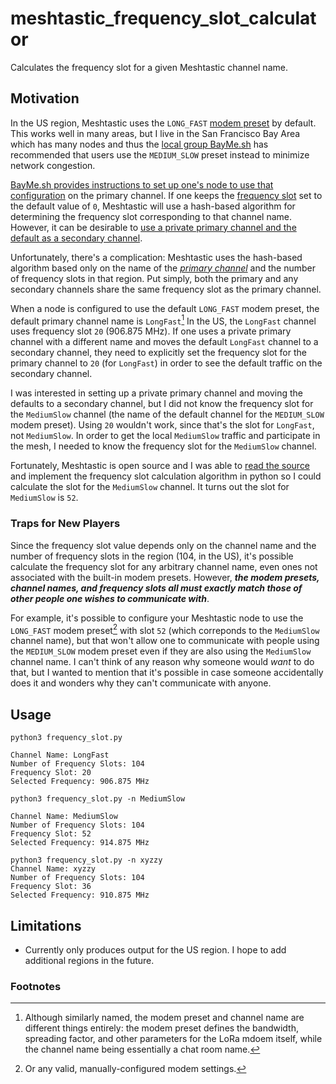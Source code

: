 # meshtastic_frequency_slot_calculator
Calculates the frequency slot for a given Meshtastic channel name.

## Motivation

In the US region, Meshtastic uses the `LONG_FAST` [modem preset](https://meshtastic.org/docs/configuration/radio/lora/#modem-preset) by default. This works well in many areas, but I live in the San Francisco Bay Area which has many nodes and thus the [local group BayMe.sh](https://bayme.sh/) has recommended that users use the `MEDIUM_SLOW` preset instead to minimize network congestion.

[BayMe.sh provides instructions to set up one's node to use that configuration](https://bayme.sh/docs/getting-started/recommended-settings/) on the primary channel. If one keeps the [frequency slot](https://meshtastic.org/docs/configuration/radio/lora/#frequency-slot) set to the default value of `0`, Meshtastic will use a hash-based algorithm for determining the frequency slot corresponding to that channel name. However, it can be desirable to [use a private primary channel and the default as a secondary channel](https://meshtastic.org/docs/configuration/tips/#creating-a-private-primary-with-default-secondary). 

Unfortunately, there's a complication: Meshtastic uses the hash-based algorithm based only on the name of the [*primary channel*](https://meshtastic.org/docs/configuration/radio/channels/) and the number of frequency slots in that region. Put simply, both the primary and any secondary channels share the same frequency slot as the primary channel.

When a node is configured to use the default `LONG_FAST` modem preset, the default primary channel name is `LongFast`[^1]  In the US, the `LongFast` channel uses frequency slot `20` (906.875 MHz). If one uses a private primary channel with a different name and moves the default `LongFast` channel to a secondary channel, they need to explicitly set the frequency slot for the primary channel to `20` (for `LongFast`) in order to see the default traffic on the secondary channel.

I was interested in setting up a private primary channel and moving the defaults to a secondary channel, but I did not know the frequency slot for the `MediumSlow` channel (the name of the default channel for the `MEDIUM_SLOW` modem preset). Using `20` wouldn't work, since that's the slot for `LongFast`, not `MediumSlow`. In order to get the local `MediumSlow` traffic and participate in the mesh, I needed to know the frequency slot for the `MediumSlow` channel.

Fortunately, Meshtastic is open source and I was able to [read the source](https://github.com/meshtastic/firmware/blob/f6ed10f3298abf6896892ca7906d3231c8b3f567/src/mesh/RadioInterface.cpp) and implement the frequency slot calculation algorithm in python so I could calculate the slot for the `MediumSlow` channel. It turns out the slot for `MediumSlow` is `52`.

### Traps for New Players
Since the frequency slot value depends only on the channel name and the number of frequency slots in the region (104, in the US), it's possible calculate the frequency slot for any arbitrary channel name, even ones not associated with the built-in modem presets. However, ***the modem presets, channel names, and frequency slots all must exactly match those of other people one wishes to communicate with***.

For example, it's possible to configure your Meshtastic node to use the `LONG_FAST` modem preset[^2] with slot `52` (which correponds to the `MediumSlow` channel name), but that won't allow one to communicate with people using the `MEDIUM_SLOW` modem preset even if they are also using the `MediumSlow` channel name. I can't think of any reason why someone would *want* to do that, but I wanted to mention that it's possible in case someone accidentally does it and wonders why they can't communicate with anyone.

## Usage
```
python3 frequency_slot.py

Channel Name: LongFast
Number of Frequency Slots: 104
Frequency Slot: 20
Selected Frequency: 906.875 MHz
```

```
python3 frequency_slot.py -n MediumSlow

Channel Name: MediumSlow
Number of Frequency Slots: 104
Frequency Slot: 52
Selected Frequency: 914.875 MHz
```

```
python3 frequency_slot.py -n xyzzy
Channel Name: xyzzy
Number of Frequency Slots: 104
Frequency Slot: 36
Selected Frequency: 910.875 MHz
```

## Limitations
- Currently only produces output for the US region. I hope to add additional regions in the future.

### Footnotes
[^1]: Although similarly named, the modem preset and channel name are different things entirely: the modem preset defines the bandwidth, spreading factor, and other parameters for the LoRa mdoem itself, while the channel name being essentially a chat room name.
[^2]: Or any valid, manually-configured modem settings.